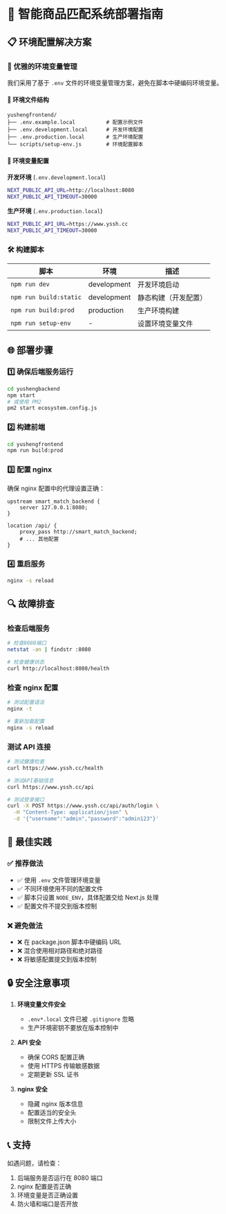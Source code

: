 # 🚀 智能商品匹配系统部署指南

## 📋 环境配置解决方案

### 🎯 优雅的环境变量管理

我们采用了基于 `.env` 文件的环境变量管理方案，避免在脚本中硬编码环境变量。

#### 📁 环境文件结构

```
yushengfrontend/
├── .env.example.local          # 配置示例文件
├── .env.development.local      # 开发环境配置
├── .env.production.local       # 生产环境配置
└── scripts/setup-env.js        # 环境配置脚本
```

#### 🔧 环境变量配置

**开发环境** (`.env.development.local`)

```bash
NEXT_PUBLIC_API_URL=http://localhost:8080
NEXT_PUBLIC_API_TIMEOUT=30000
```

**生产环境** (`.env.production.local`)

```bash
NEXT_PUBLIC_API_URL=https://www.yssh.cc
NEXT_PUBLIC_API_TIMEOUT=30000
```

### 🛠️ 构建脚本

| 脚本                   | 环境        | 描述                 |
| ---------------------- | ----------- | -------------------- |
| `npm run dev`          | development | 开发环境启动         |
| `npm run build:static` | development | 静态构建（开发配置） |
| `npm run build:prod`   | production  | 生产环境构建         |
| `npm run setup-env`    | -           | 设置环境变量文件     |

## 🌐 部署步骤

### 1️⃣ 确保后端服务运行

```bash
cd yushengbackend
npm start
# 或使用 PM2
pm2 start ecosystem.config.js
```

### 2️⃣ 构建前端

```bash
cd yushengfrontend
npm run build:prod
```

### 3️⃣ 配置 nginx

确保 nginx 配置中的代理设置正确：

```nginx
upstream smart_match_backend {
    server 127.0.0.1:8080;
}

location /api/ {
    proxy_pass http://smart_match_backend;
    # ... 其他配置
}
```

### 4️⃣ 重启服务

```bash
nginx -s reload
```

## 🔍 故障排查

### 检查后端服务

```bash
# 检查8080端口
netstat -an | findstr :8080

# 检查健康状态
curl http://localhost:8080/health
```

### 检查 nginx 配置

```bash
# 测试配置语法
nginx -t

# 重新加载配置
nginx -s reload
```

### 测试 API 连接

```bash
# 测试健康检查
curl https://www.yssh.cc/health

# 测试API基础信息
curl https://www.yssh.cc/api

# 测试登录接口
curl -X POST https://www.yssh.cc/api/auth/login \
  -H "Content-Type: application/json" \
  -d '{"username":"admin","password":"admin123"}'
```

## 🎯 最佳实践

### ✅ 推荐做法

- ✅ 使用 `.env` 文件管理环境变量
- ✅ 不同环境使用不同的配置文件
- ✅ 脚本只设置 `NODE_ENV`，具体配置交给 Next.js 处理
- ✅ 配置文件不提交到版本控制

### ❌ 避免做法

- ❌ 在 package.json 脚本中硬编码 URL
- ❌ 混合使用相对路径和绝对路径
- ❌ 将敏感配置提交到版本控制

## 🔒 安全注意事项

1. **环境变量文件安全**
   - `.env*.local` 文件已被 `.gitignore` 忽略
   - 生产环境密钥不要放在版本控制中

2. **API 安全**
   - 确保 CORS 配置正确
   - 使用 HTTPS 传输敏感数据
   - 定期更新 SSL 证书

3. **nginx 安全**
   - 隐藏 nginx 版本信息
   - 配置适当的安全头
   - 限制文件上传大小

## 📞 支持

如遇问题，请检查：

1. 后端服务是否运行在 8080 端口
2. nginx 配置是否正确
3. 环境变量是否正确设置
4. 防火墙和端口是否开放
